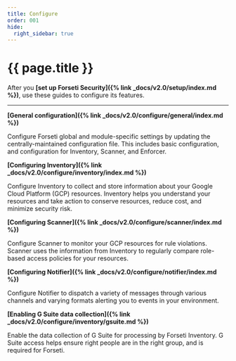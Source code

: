 ```yaml
---
title: Configure
order: 001
hide:
  right_sidebar: true
---
```


# {{ page.title }}

After you **[set up Forseti Security]({% link _docs/v2.0/setup/index.md %})**,
use these guides to configure its features.

---

**[General configuration]({% link _docs/v2.0/configure/general/index.md %})**

Configure Forseti global and module-specific settings by updating the centrally-maintained
configuration file. This includes basic configuration, and configuration for Inventory, Scanner,
and Enforcer.

**[Configuring Inventory]({% link _docs/v2.0/configure/inventory/index.md %})**

Configure Inventory to collect and store information about your Google Cloud Platform (GCP) resources.
Inventory helps you understand your resources and take action to conserve resources, reduce cost, and
minimize security risk.

**[Configuring Scanner]({% link _docs/v2.0/configure/scanner/index.md %})**

Configure Scanner to monitor your GCP resources for rule violations. Scanner uses the information
from Inventory to regularly compare role-based access policies for your resources.

**[Configuring Notifier]({% link _docs/v2.0/configure/notifier/index.md %})**

Configure Notifier to dispatch a variety of messages through various channels and varying formats
alerting you to events in your environment.

**[Enabling G Suite data collection]({% link _docs/v2.0/configure/inventory/gsuite.md %})**

Enable the data collection of G Suite for processing by Forseti Inventory. G Suite access helps
ensure right people are in the right group, and is required for Forseti.
